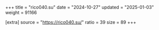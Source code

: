 +++
title = "rico040.su"
date = "2024-10-27"
updated = "2025-01-03"
weight = 91166

[extra]
source = "https://rico040.su/"
ratio = 39
size = 89
+++
